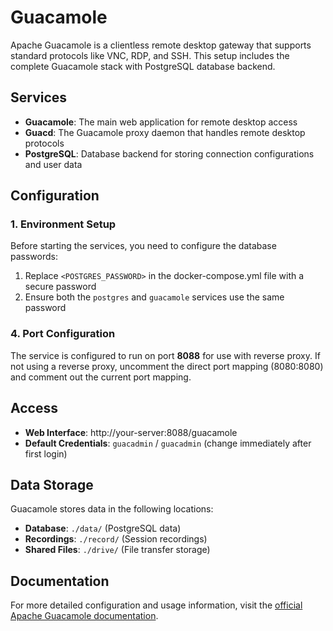 # Guacamole

Apache Guacamole is a clientless remote desktop gateway that supports standard protocols like VNC, RDP, and SSH. This setup includes the complete Guacamole stack with PostgreSQL database backend.

## Services

- **Guacamole**: The main web application for remote desktop access
- **Guacd**: The Guacamole proxy daemon that handles remote desktop protocols
- **PostgreSQL**: Database backend for storing connection configurations and user data

## Configuration

### 1. Environment Setup

Before starting the services, you need to configure the database passwords:

1. Replace `<POSTGRES_PASSWORD>` in the docker-compose.yml file with a secure password
2. Ensure both the `postgres` and `guacamole` services use the same password

### 4. Port Configuration

The service is configured to run on port **8088** for use with reverse proxy. If not using a reverse proxy, uncomment the direct port mapping (8080:8080) and comment out the current port mapping.

## Access

- **Web Interface**: http://your-server:8088/guacamole
- **Default Credentials**: `guacadmin` / `guacadmin` (change immediately after first login)

## Data Storage

Guacamole stores data in the following locations:

- **Database**: `./data/` (PostgreSQL data)
- **Recordings**: `./record/` (Session recordings)
- **Shared Files**: `./drive/` (File transfer storage)

## Documentation

For more detailed configuration and usage information, visit the [official Apache Guacamole documentation](https://guacamole.apache.org/doc/gug/).
